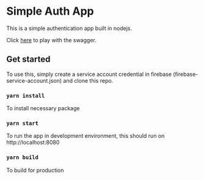 # Simple Auth App
This is a simple authentication app built in nodejs.

Click [here](https://jjkoh95-firebase-demo.appspot.com/apidocs) to play with the swagger.

## Get started
To use this, simply create a service account credential in firebase (firebase-service-account.json) and clone this repo.

### `yarn install`
To install necessary package

### `yarn start`
To run the app in development environment, this should run on http://localhost:8080

### `yarn build`
To build for production

